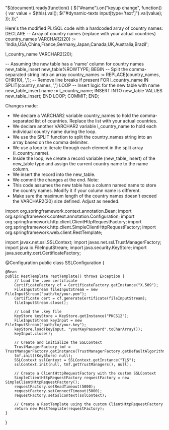 "$(document).ready(function() {
  $("#name").on("keyup change", function() {
    var value = $(this).val();
    $("#dynamic-texts input[type='text']").val(value);
  });
});"


Here's the modified PL/SQL code with a hardcoded array of country names:
DECLARE
  -- Array of country names (replace with your actual countries)
  country_names VARCHAR2(20) := 'India,USA,China,France,Germany,Japan,Canada,UK,Australia,Brazil';
  
  l_country_name VARCHAR2(20);
  
  -- Assuming the new table has a 'name' column for country names 
  new_table_insert new_table%ROWTYPE;
BEGIN
  -- Split the comma-separated string into an array
  country_names := REPLACE(country_names, CHR(10), ',');  -- Remove line breaks if present
  FOR l_country_name IN SPLIT(country_names, ',') LOOP
    -- Insert logic for the new table with name
    new_table_insert.name := l_country_name;
    INSERT INTO new_table VALUES new_table_insert;
  END LOOP;
  COMMIT;
END;

Changes made:
 * We declare a VARCHAR2 variable country_names to hold the comma-separated list of countries. Replace the list with your actual countries.
 * We declare another VARCHAR2 variable l_country_name to hold each individual country name during the loop.
 * We use the SPLIT function to split the country_names string into an array based on the comma delimiter.
 * We use a loop to iterate through each element in the split array (l_country_name).
 * Inside the loop, we create a record variable (new_table_insert) of the new_table type and assign the current country name to the name column.
 * We insert the record into the new_table.
 * We commit the changes at the end.
Note:
 * This code assumes the new table has a column named name to store the country names. Modify it if your column name is different.
 * Make sure the maximum length of the country names doesn't exceed the VARCHAR2(20) size defined. Adjust as needed.













import org.springframework.context.annotation.Bean;
import org.springframework.context.annotation.Configuration;
import org.springframework.http.client.ClientHttpRequestFactory;
import org.springframework.http.client.SimpleClientHttpRequestFactory;
import org.springframework.web.client.RestTemplate;

import javax.net.ssl.SSLContext;
import javax.net.ssl.TrustManagerFactory;
import java.io.FileInputStream;
import java.security.KeyStore;
import java.security.cert.CertificateFactory;

@Configuration
public class SSLConfiguration {

    @Bean
    public RestTemplate restTemplate() throws Exception {
        // Load the .pem certificate
        CertificateFactory cf = CertificateFactory.getInstance("X.509");
        FileInputStream fileInputStream = new FileInputStream("path/to/your.pem");
        Certificate cert = cf.generateCertificate(fileInputStream);
        fileInputStream.close();

        // Load the .key file
        KeyStore keyStore = KeyStore.getInstance("PKCS12");
        FileInputStream keyInput = new FileInputStream("path/to/your.key");
        keyStore.load(keyInput, "yourKeyPassword".toCharArray());
        keyInput.close();

        // Create and initialize the SSLContext
        TrustManagerFactory tmf = TrustManagerFactory.getInstance(TrustManagerFactory.getDefaultAlgorithm());
        tmf.init((KeyStore) null);
        SSLContext sslContext = SSLContext.getInstance("TLS");
        sslContext.init(null, tmf.getTrustManagers(), null);

        // Create a ClientHttpRequestFactory with the custom SSLContext
        SimpleClientHttpRequestFactory requestFactory = new SimpleClientHttpRequestFactory();
        requestFactory.setReadTimeout(5000);
        requestFactory.setConnectTimeout(5000);
        requestFactory.setSslContext(sslContext);

        // Create a RestTemplate using the custom ClientHttpRequestFactory
        return new RestTemplate(requestFactory);
    }
}
